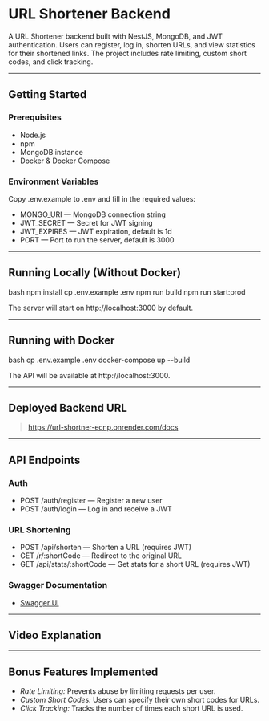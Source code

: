 # URL Shortener Backend

A URL Shortener backend built with NestJS, MongoDB, and JWT authentication. Users can register, log in, shorten URLs, and view statistics for their shortened links. The project includes rate limiting, custom short codes, and click tracking.

---

## Getting Started

### Prerequisites
- Node.js
- npm
- MongoDB instance
- Docker & Docker Compose

### Environment Variables
Copy .env.example to .env and fill in the required values:
- MONGO_URI — MongoDB connection string
- JWT_SECRET — Secret for JWT signing
- JWT_EXPIRES —  JWT expiration, default is 1d
- PORT —  Port to run the server, default is 3000

---

## Running Locally (Without Docker)

bash
npm install
cp .env.example .env
npm run build
npm run start:prod


The server will start on http://localhost:3000 by default.

---

## Running with Docker

bash
cp .env.example .env
docker-compose up --build


The API will be available at http://localhost:3000.

---

## Deployed Backend URL
> 
> https://url-shortner-ecnp.onrender.com/docs

---

## API Endpoints

### Auth
- POST /auth/register — Register a new user
- POST /auth/login — Log in and receive a JWT

### URL Shortening
- POST /api/shorten — Shorten a URL (requires JWT)
- GET /r/:shortCode — Redirect to the original URL
- GET /api/stats/:shortCode — Get stats for a short URL (requires JWT)

### Swagger Documentation
- [Swagger UI](http://localhost:3000/docs)

---

## Video Explanation
> 
> 

---

## Bonus Features Implemented
- *Rate Limiting:* Prevents abuse by limiting requests per user.
- *Custom Short Codes:* Users can specify their own short codes for URLs.
- *Click Tracking:* Tracks the number of times each short URL is used.
